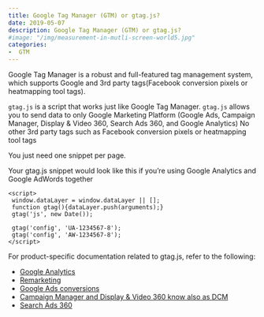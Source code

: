 ```yaml
---
title: Google Tag Manager (GTM) or gtag.js?
date: 2019-05-07 
description: Google Tag Manager (GTM) or gtag.js? 
#image: "/img/measurement-in-mutli-screen-world5.jpg"
categories:
-  GTM
---
```


Google Tag Manager is a robust and full-featured tag management system, which supports Google and 3rd party tags(Facebook conversion pixels or heatmapping tool tags). 

`gtag.js` is a script that works just like Google Tag Manager. `gtag.js` allows you to send data to only Google Marketing Platform (Google Ads, Campaign Manager, Display & Video 360, Search Ads 360, and Google Analytics) No other 3rd party tags such as Facebook conversion pixels or heatmapping tool tags

You just need one snippet per page.


Your gtag.js snippet would look like this if you’re using Google Analytics and Google AdWords together

 ~~~
<script>
  window.dataLayer = window.dataLayer || [];
  function gtag(){dataLayer.push(arguments);}
  gtag('js', new Date());

  gtag('config', 'UA-1234567-8');
  gtag('config', 'AW-1234567-8');
</script>
 ~~~

For product-specific documentation related to gtag.js, refer to the following:

- [Google Analytics](https://developers.google.com/analytics/devguides/collection/gtagjs/)
- [Remarketing](https://support.google.com/google-ads/answer/2454000)
- [Google Ads conversions](https://support.google.com/google-ads/answer/1722022)
- [Campaign Manager and Display & Video 360 know also as DCM](https://support.google.com/dcm/partner/answer/7568534)
- [Search Ads 360](https://support.google.com/searchads/answer/7550511)

